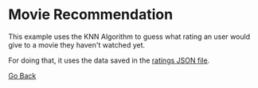 # Movie Recommendation

This example uses the KNN Algorithm to guess what rating an user would give to a movie they haven't watched yet.

For doing that, it uses the data saved in the [ratings JSON file](./ratings.json).

[Go Back](../README.md)
